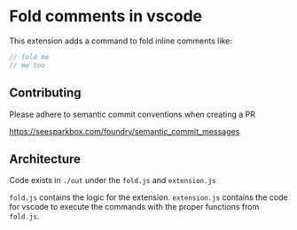 # Fold comments in vscode

This extension adds a command to fold inline comments like:

```js
// fold me
// me too
```

## Contributing

Please adhere to semantic commit conventions when creating a PR

https://seesparkbox.com/foundry/semantic_commit_messages

## Architecture 

Code exists in `./out` under the `fold.js` and `extension.js`

`fold.js` contains the logic for the extension.
`extension.js` contains the code for vscode to execute the commands with the proper functions from `fold.js`.
